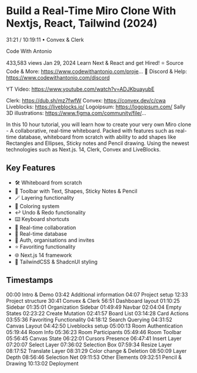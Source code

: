# Build a Real-Time Miro Clone With Nextjs, React, Tailwind (2024)

31:21 / 10:19:11  • Convex & Clerk

Code With Antonio

433,583 views  Jan 29, 2024  Learn Next & React and get Hired!
⭐️ Source Code & More: <https://www.codewithantonio.com/proje>...
💬 Discord & Help: <https://www.codewithantonio.com/discord>

YT Video: <https://www.youtube.com/watch?v=ADJKbuayubE>

Clerk: <https://dub.sh/mz7fwfW>
Convex: <https://convex.dev/c/cwa>
Liveblocks: <https://liveblocks.io/>
Logoipsum: <https://logoipsum.com/>
Sally 3D illustrations: <https://www.figma.com/community/file/>...

In this 10 hour tutorial, you will learn how to create your very own Miro clone - A collaborative, real-time whiteboard. Packed with features such as real-time database, whiteboard from scratch with ability to add shapes like Rectangles and Ellipses, Sticky notes and Pencil drawing. Using the newest technologies such as Next.js. 14, Clerk, Convex and LiveBlocks.

## Key Features

- 🛠️ Whiteboard from scratch
- 🧰 Toolbar with Text, Shapes, Sticky Notes & Pencil
- 🪄 Layering functionality
- 🎨 Coloring system
- ↩️ Undo & Redo functionality
- ⌨️ Keyboard shortcuts
- 🤝 Real-time collaboration
- 💾 Real-time database
- 🔐 Auth, organisations and invites
- ⭐️ Favoriting functionality
- 🌐 Next.js 14 framework
- 💅 TailwindCSS & ShadcnUI styling

## Timestamps

00:00 Intro & Demo
03:42 Additional information
04:07 Project setup
12:33 Project structure
30:41 Convex & Clerk
56:51 Dashboard layout
01:10:25 Sidebar
01:35:01 Organization Sidebar
01:49:49 Navbar
02:04:04 Empty States
02:23:22 Create Mutation
02:41:57 Board List
03:14:28 Card Actions
03:55:36 Favoriting Functionality
04:18:12 Search Querying
04:31:52 Canvas Layout
04:42:50 Liveblocks setup
05:00:13 Room Authentication
05:19:44 Room Info
05:36:23 Room Participants
05:49:46 Room Toolbar
05:56:45 Canvas State
06:22:01 Cursors Presence
06:47:41 Insert Layer
07:20:07 Select Layer
07:36:02 Selection Box
07:59:34 Resize Layer
08:17:52 Translate Layer
08:31:29 Color change & Deletion
08:50:09 Layer Depth
08:56:46 Selection Net
09:11:53 Other Elements
09:32:51 Pencil & Drawing
10:13:02 Deployment
